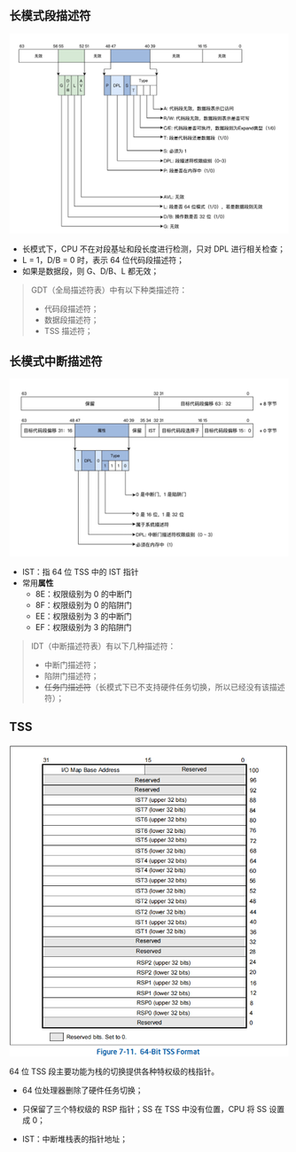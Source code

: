 ## 长模式段描述符

![gdt](./resources/ia32e_descriptor.webp)

* 长模式下，CPU 不在对段基址和段长度进行检测，只对 DPL 进行相关检查；
* L = 1，D/B = 0 时，表示 64 位代码段描述符；
* 如果是数据段，则 G、D/B、L 都无效；

> GDT（全局描述符表）中有以下种类描述符：
>
> * 代码段描述符；
> * 数据段描述符；
> * TSS 描述符；

## 长模式中断描述符

<img src="./resources/ia32e_interrupt_descriptor.webp" alt="长模式中断描述符" style="zoom:50%;" />

* IST：指 64 位 TSS 中的 IST 指针
* 常用**属性**
  * 8E：权限级别为 0 的中断门
  * 8F：权限级别为 0 的陷阱门
  * EE：权限级别为 3 的中断门
  * EF：权限级别为 3 的陷阱门

>  IDT（中断描述符表）有以下几种描述符：
>
> * 中断门描述符；
> * 陷阱门描述符；
> * ~~任务门描述符~~（长模式下已不支持硬件任务切换，所以已经没有该描述符）；

## TSS

<img src="./resources/ia32e_tss_format.png" alt="TSS" style="zoom:70%;" />

64 位 TSS 段主要功能为栈的切换提供各种特权级的栈指针。

* 64 位处理器删除了硬件任务切换；

* 只保留了三个特权级的 RSP 指针；SS 在 TSS 中没有位置，CPU 将 SS 设置成 0；
* IST：中断堆栈表的指针地址；
